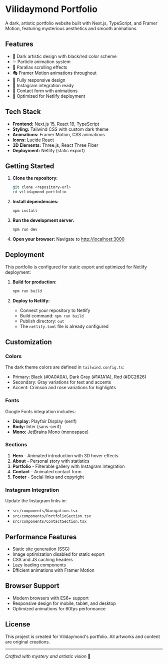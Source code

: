 # Vilidaymond Portfolio

A dark, artistic portfolio website built with Next.js, TypeScript, and Framer Motion, featuring mysterious aesthetics and smooth animations.

## Features

- 🎨 Dark artistic design with black/red color scheme
- ✨ Particle animation system
- 🌟 Parallax scrolling effects
- 🎭 Framer Motion animations throughout
- 📱 Fully responsive design
- 🔗 Instagram integration ready
- 📧 Contact form with animations
- 🚀 Optimized for Netlify deployment

## Tech Stack

- **Frontend:** Next.js 15, React 19, TypeScript
- **Styling:** Tailwind CSS with custom dark theme
- **Animations:** Framer Motion, CSS animations
- **Icons:** Lucide React
- **3D Elements:** Three.js, React Three Fiber
- **Deployment:** Netlify (static export)

## Getting Started

1. **Clone the repository:**
   ```bash
   git clone <repository-url>
   cd vilidaymond-portfolio
   ```

2. **Install dependencies:**
   ```bash
   npm install
   ```

3. **Run the development server:**
   ```bash
   npm run dev
   ```

4. **Open your browser:**
   Navigate to [http://localhost:3000](http://localhost:3000)

## Deployment

This portfolio is configured for static export and optimized for Netlify deployment:

1. **Build for production:**
   ```bash
   npm run build
   ```

2. **Deploy to Netlify:**
   - Connect your repository to Netlify
   - Build command: `npm run build`
   - Publish directory: `out`
   - The `netlify.toml` file is already configured

## Customization

### Colors
The dark theme colors are defined in `tailwind.config.ts`:
- Primary: Black (#0A0A0A), Dark Gray (#1A1A1A), Red (#DC2626)
- Secondary: Gray variations for text and accents
- Accent: Crimson and rose variations for highlights

### Fonts
Google Fonts integration includes:
- **Display:** Playfair Display (serif)
- **Body:** Inter (sans-serif)  
- **Mono:** JetBrains Mono (monospace)

### Sections
1. **Hero** - Animated introduction with 3D hover effects
2. **About** - Personal story with statistics
3. **Portfolio** - Filterable gallery with Instagram integration
4. **Contact** - Animated contact form
5. **Footer** - Social links and copyright

### Instagram Integration
Update the Instagram links in:
- `src/components/Navigation.tsx`
- `src/components/PortfolioSection.tsx`
- `src/components/ContactSection.tsx`

## Performance Features

- Static site generation (SSG)
- Image optimization disabled for static export
- CSS and JS caching headers
- Lazy loading components
- Efficient animations with Framer Motion

## Browser Support

- Modern browsers with ES6+ support
- Responsive design for mobile, tablet, and desktop
- Optimized animations for 60fps performance

## License

This project is created for Vilidaymond's portfolio. All artworks and content are original creations.

---

*Crafted with mystery and artistic vision* 🎨
